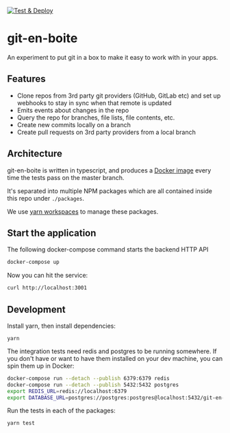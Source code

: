 [![Test & Deploy](https://circleci.com/gh/SmartBear/git-en-boite/tree/master.svg?style=shield)](https://app.circleci.com/pipelines/github/SmartBear/git-en-boite)

# git-en-boite

An experiment to put git in a box to make it easy to work with in your apps.

## Features

- Clone repos from 3rd party git providers (GitHub, GitLab etc) and set up webhooks to stay in sync when that remote is updated
- Emits events about changes in the repo
- Query the repo for branches, file lists, file contents, etc.
- Create new commits locally on a branch
- Create pull requests on 3rd party providers from a local branch

## Architecture

git-en-boite is written in typescript, and produces a [Docker image](https://hub.docker.com/repository/docker/smartbear/git-en-boite) every time the tests pass on the master branch.

It's separated into multiple NPM packages which are all contained inside this repo under `./packages`.

We use [yarn workspaces](https://classic.yarnpkg.com/en/docs/workspaces) to manage these packages.

## Start the application

The following docker-compose command starts the backend HTTP API

```bash
docker-compose up
```

Now you can hit the service:

```bash
curl http://localhost:3001
```

## Development

Install yarn, then install dependencies:

```
yarn
```

The integration tests need redis and postgres to be running somewhere. If you don't have or want to have them installed on your dev machine, you can spin them up in Docker:

```bash
docker-compose run --detach --publish 6379:6379 redis
docker-compose run --detach --publish 5432:5432 postgres
export REDIS_URL=redis://localhost:6379
export DATABASE_URL=postgres://postgres:postgres@localhost:5432/git-en-boite-test
```

Run the tests in each of the packages:

```
yarn test
```
